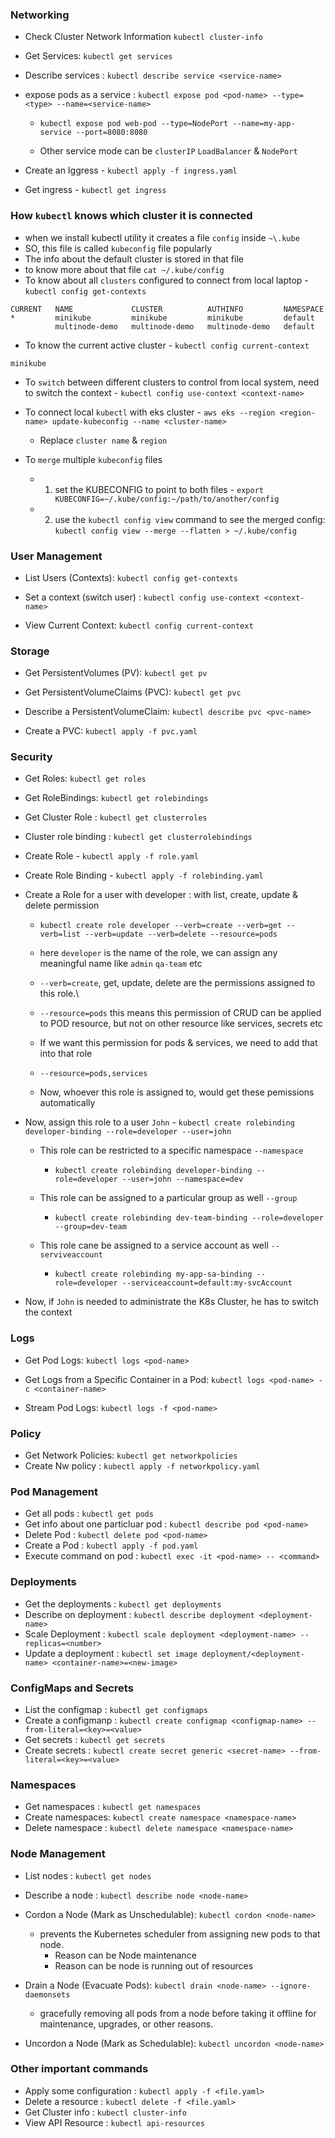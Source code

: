 ### Networking

* Check Cluster Network Information `kubectl cluster-info`

* Get Services: `kubectl get services`

* Describe services : `kubectl describe service <service-name>`

* expose pods as a service : `kubectl expose pod <pod-name> --type=<type> --name=<service-name>`

    - `kubectl expose pod web-pod --type=NodePort --name=my-app-service --port=8080:8080`

    - Other service mode can be `clusterIP` `LoadBalancer` & `NodePort`
* Create an Iggress - `kubectl apply -f ingress.yaml`
* Get ingress - `kubectl get ingress`

### How `kubectl` knows which cluster it is connected
- when we install kubectl utility it creates a file `config` inside `~\.kube`
- SO, this file is called `kubeconfig` file popularly
- The info about the default cluster is stored in that file
- to know more about that file `cat ~/.kube/config`
- To know about all `clusters` configured to connect from local laptop - `kubectl config get-contexts`
```
CURRENT   NAME             CLUSTER          AUTHINFO         NAMESPACE
*         minikube         minikube         minikube         default
          multinode-demo   multinode-demo   multinode-demo   default
```

- To know the current active cluster - `kubectl config current-context`
```
minikube
```
- To `switch` between different clusters to control from local system, need to switch the context - `kubectl config use-context <context-name>`
- To connect local `kubectl` with eks cluster - `aws eks --region <region-name> update-kubeconfig --name <cluster-name>`
    - Replace `cluster name` & `region`

- To `merge` multiple `kubeconfig` files 
    - 1. set the KUBECONFIG to point to both files - `export KUBECONFIG=~/.kube/config:~/path/to/another/config`
    - 2. use the `kubectl config view` command to see the merged config: `kubectl config view --merge --flatten > ~/.kube/config`
    


### User Management

- List Users (Contexts): `kubectl config get-contexts`

- Set a context (switch user) : `kubectl config use-context <context-name>`

- View Current Context: `kubectl config current-context`

### Storage

- Get PersistentVolumes (PV): `kubectl get pv`

- Get PersistentVolumeClaims (PVC): `kubectl get pvc`

- Describe a PersistentVolumeClaim: `kubectl describe pvc <pvc-name>`

- Create a PVC: `kubectl apply -f pvc.yaml`

### Security

-  Get Roles: `kubectl get roles`

- Get RoleBindings: `kubectl get rolebindings`

- Get Cluster Role : `kubectl get clusterroles`

- Cluster role binding : `kubectl get clusterrolebindings`

- Create Role - `kubectl apply -f role.yaml`

- Create Role Binding - `kubectl apply -f rolebinding.yaml`

- Create a Role for a user with developer : with list, create, update & delete permission
    - `kubectl create role developer --verb=create --verb=get --verb=list --verb=update --verb=delete --resource=pods`
    - here `developer` is the name of the role, we can assign any meaningful name like `admin` `qa-team` etc

    - `--verb=create`, get, update,  delete are the permissions assigned to this role.\

    - `--resource=pods` this means this permission of CRUD can be applied to POD resource, but not on other resource like services, secrets etc

    - If we want this permission for pods & services, we need to add that into that role

    - `--resource=pods,services`
    
    - Now, whoever this role is assigned to, would get these pemissions automatically

- Now, assign this role to a user `John` - `kubectl create rolebinding developer-binding --role=developer --user=john`
    - This role can be restricted to a specific namespace `--namespace`
        - `kubectl create rolebinding developer-binding --role=developer --user=john --namespace=dev`

    - This role can be assigned to a particular group as well `--group`
        - `kubectl create rolebinding dev-team-binding --role=developer --group=dev-team`

    - This role cane be assigned to a service account as well `--serviveaccount`
        - `kubectl create rolebinding my-app-sa-binding --role=developer --serviceaccount=default:my-svcAccount`

- Now, if `John` is needed to administrate the K8s Cluster, he has to switch the context 

### Logs

- Get Pod Logs: `kubectl logs <pod-name>`

- Get Logs from a Specific Container in a Pod: `kubectl logs <pod-name> -c <container-name>`

- Stream Pod Logs: `kubectl logs -f <pod-name>`

### Policy
- Get Network Policies: `kubectl get networkpolicies`
- Create Nw policy : `kubectl apply -f networkpolicy.yaml`

### Pod Management
- Get all pods : `kubectl get pods`
- Get info about one particluar pod : `kubectl describe pod <pod-name>`
- Delete Pod : `kubectl delete pod <pod-name>`
- Create a Pod : `kubectl apply -f pod.yaml`
- Execute command on pod : `kubectl exec -it <pod-name> -- <command>`

### Deployments
- Get the deployments : `kubectl get deployments`
- Describe on deployment : `kubectl describe deployment <deployment-name>`
- Scale Deployment : `kubectl scale deployment <deployment-name> --replicas=<number>`
- Update a deployment : `kubectl set image deployment/<deployment-name> <container-name>=<new-image>`

### ConfigMaps and Secrets
- List the configmap : `kubectl get configmaps`
- Create a configmanp : `kubectl create configmap <configmap-name> --from-literal=<key>=<value>`
- Get secrets : `kubectl get secrets`
- Create secrets : `kubectl create secret generic <secret-name> --from-literal=<key>=<value>`

### Namespaces
- Get namespaces : `kubectl get namespaces`
- Create namespaces: `kubectl create namespace <namespace-name>`
- Delete namespace : `kubectl delete namespace <namespace-name>`

### Node Management
- List nodes : `kubectl get nodes`
- Describe a node : `kubectl describe node <node-name>`

- Cordon a Node (Mark as Unschedulable): `kubectl cordon <node-name>`
    - prevents the Kubernetes scheduler from assigning new pods to that node.
        - Reason can be Node maintenance
        - Reason can be node is running out of resources

- Drain a Node (Evacuate Pods): `kubectl drain <node-name> --ignore-daemonsets`
     - gracefully removing all pods from a node before taking it offline for maintenance,
 upgrades, or other reasons.

- Uncordon a Node (Mark as Schedulable): `kubectl uncordon <node-name>`


### Other important commands
- Apply some configuration : `kubectl apply -f <file.yaml>`
- Delete a resource : `kubectl delete -f <file.yaml>`
- Get Cluster info : `kubectl cluster-info`
- View API Resource : `kubectl api-resources`


